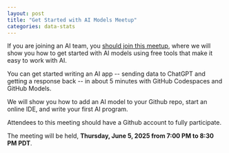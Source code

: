 ```yaml
---
layout: post
title: "Get Started with AI Models Meetup"
categories: data-stats
---
```


If you are joining an AI team, you [should join this meetup](https://www.meetup.com/the-league-code-clinic/events/308112244), 
where we will show you how to get started with AI models using free tools that make it easy to work with AI. 

You can get started writing an AI app -- sending data to ChatGPT and getting a
response back -- in about 5 minutes with GitHub Codespaces and GitHub Models.

We will show you how to add an AI model to your Github repo, start an online
IDE, and write your first AI program.

Attendees to this meeting should have a Github account to fully participate.

The meeting will be held, **Thursday, June 5, 2025 from 7:00 PM to 8:30 PM PDT**.